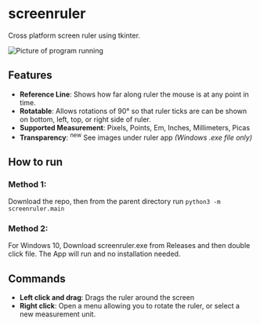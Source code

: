 # screenruler
Cross platform screen ruler using tkinter. 

![Picture of program running](https://user-images.githubusercontent.com/10916106/40881669-a8bb872e-669a-11e8-829c-8136257966f3.png)


## Features

- **Reference Line**: Shows how far along ruler the mouse is at any point in time.
- **Rotatable**: Allows rotations of 90° so that ruler ticks are can be shown on bottom, left, top, or right side of ruler.
- **Supported Measurement**: Pixels, Points, Em, Inches, Millimeters, Picas
- **Transparency**: <sup>new</sup> See images under ruler app  _(Windows .exe file only)_


## How to run

### Method 1:
Download the repo, then from the parent directory run `python3 -m screenruler.main`

### Method 2:
For Windows 10, Download screenruler.exe from Releases and then double click file. The App will run and no installation needed.


## Commands
- **Left click and drag**: Drags the ruler around the screen
- **Right click**: Open a menu allowing you to rotate the ruler, or select a new measurement unit.

